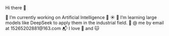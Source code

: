  Hi there 👋

<!--
**zmei01/zmei01** is a ✨ _special_ ✨ repository because its `README.md` (this file) appears on your GitHub profile.

Here are some ideas to get you started:

- 🔭 I’m currently working on ...
- 🌱 I’m currently learning ...
- 👯 I’m looking to collaborate on ...
- 🤔 I’m looking for help with ...
- 💬 Ask me about ...
- 📫 How to reach me: ...
- 😄 Pronouns: ...
- ⚡ Fun fact: ...
--!>
🔭 I’m currently working on Artificial Intelligence  🌈 ☀️
<!--
--!>


🌱  I’m learning large models like DeepSeek to apply them in the industrial field. 🌴

@ me by email at 15265202881@163.com 📬

I love 🍕 and 🐱 
